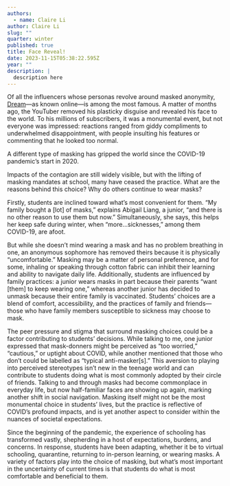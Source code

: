 ```yaml
---
authors:
  - name: Claire Li
author: Claire Li
slug: ""
quarter: winter
published: true
title: Face Reveal!
date: 2023-11-15T05:38:22.595Z
year: ""
description: |
  description here
---
```

Of all the influencers whose personas revolve around masked anonymity, [Dream](https://www.youtube.com/c/dream)—as known online—is among the most famous. A matter of months ago, the YouTuber removed his plasticky disguise and revealed his face to the world. To his millions of subscribers, it was a monumental event, but not everyone was impressed: reactions ranged from giddy compliments to underwhelmed disappointment, with people insulting his features or commenting that he looked too normal.

A different type of masking has gripped the world since the COVID-19 pandemic’s start in 2020.

Impacts of the contagion are still widely visible, but with the lifting of masking mandates at school, many have ceased the practice. What are the reasons behind this choice? Why do others continue to wear masks?

Firstly, students are inclined toward what’s most convenient for them. “My family bought a \[lot] of masks,” explains Abigail Liang, a junior, “and there is no other reason to use them but now.” Simultaneously, she says, this helps her keep safe during winter, when “more…sicknesses,” among them COVID-19, are afoot.

But while she doesn’t mind wearing a mask and has no problem breathing in one, an anonymous sophomore has removed theirs because it is physically “uncomfortable.” Masking may be a matter of personal preference, and for some, inhaling or speaking through cotton fabric can inhibit their learning and ability to navigate daily life. Additionally, students are influenced by family practices: a junior wears masks in part because their parents “want \[them] to keep wearing one,” whereas another junior has decided to unmask because their entire family is vaccinated. Students’ choices are a blend of comfort, accessibility, and the practices of family and friends—those who have family members susceptible to sickness may choose to mask.  

The peer pressure and stigma that surround masking choices could be a factor contributing to students’ decisions. While talking to me, one junior expressed that mask-donners might be perceived as “too worried,” “cautious,” or uptight about COVID, while another mentioned that those who don’t could be labelled as “typical anti-masker\[s].” This aversion to playing into perceived stereotypes isn’t new in the teenage world and can contribute to students doing what is most commonly adopted by their circle of friends. Talking to and through masks had become commonplace in everyday life, but now half-familiar faces are showing up again, marking another shift in social navigation. Masking itself might not be the most monumental choice in students’ lives, but the practice is reflective of COVID’s profound impacts, and is yet another aspect to consider within the nuances of societal expectations.  

Since the beginning of the pandemic, the experience of schooling has transformed vastly, shepherding in a host of expectations, burdens, and concerns. In response, students have been adapting, whether it be to virtual schooling, quarantine, returning to in-person learning, or wearing masks. A variety of factors play into the choice of masking, but what’s most important in the uncertainty of current times is that students do what is most comfortable and beneficial to them.
